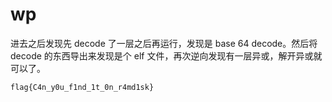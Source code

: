 # wp

进去之后发现先 decode 了一层之后再运行，发现是 base 64 decode。然后将 decode 的东西导出来发现是个 elf 文件，再次逆向发现有一层异或，解开异或就可以了。

``` code
flag{C4n_y0u_f1nd_1t_0n_r4md1sk}
```
